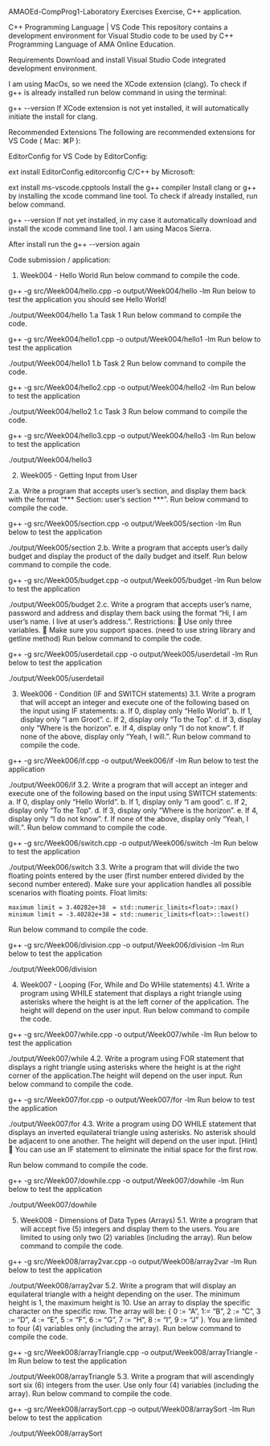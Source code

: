 AMAOEd-CompProg1-Laboratory Exercises
Exercise, C++ application.

C++ Programming Language | VS Code
This repository contains a development environment for Visual Studio code to be used by C++ Programming Language of AMA Online Education.

Requirements
Download and install Visual Studio Code integrated development environment.

I am using MacOs, so we need the XCode extension (clang). To check if g++ is already installed run below command in using the terminal:

  g++ --version
If XCode extension is not yet installed, it will automatically initiate the install for clang.

Recommended Extensions
The following are recommended extensions for VS Code ( Mac: ⌘P ):

EditorConfig for VS Code by EditorConfig:

 ext install EditorConfig.editorconfig
C/C++ by Microsoft:

 ext install ms-vscode.cpptools
Install the g++ compiler
Install clang or g++ by installing the xcode command line tool. To check if already installed, run below command.

  g++ --version
If not yet installed, in my case it automatically download and install the xcode command line tool. I am using Macos Sierra.

After install run the g++ --version again

Code submission / application:
1. Week004 - Hello World
Run below command to compile the code.

  g++ -g src/Week004/hello.cpp -o output/Week004/hello -lm
Run below to test the application you should see Hello World!

  ./output/Week004/hello
1.a Task 1
Run below command to compile the code.

  g++ -g src/Week004/hello1.cpp -o output/Week004/hello1 -lm
Run below to test the application

  ./output/Week004/hello1
1.b Task 2
Run below command to compile the code.

  g++ -g src/Week004/hello2.cpp -o output/Week004/hello2 -lm
Run below to test the application

  ./output/Week004/hello2
1.c Task 3
Run below command to compile the code.

  g++ -g src/Week004/hello3.cpp -o output/Week004/hello3 -lm
Run below to test the application

  ./output/Week004/hello3
  
  
2. Week005 - Getting Input from User

2.a. Write a program that accepts user’s section, and display them back with the format “*** Section: user’s section ***”.
Run below command to compile the code.

  g++ -g src/Week005/section.cpp -o output/Week005/section -lm
Run below to test the application

  ./output/Week005/section
2.b. Write a program that accepts user’s daily budget and display the product of the daily budget and itself.
Run below command to compile the code.

  g++ -g src/Week005/budget.cpp -o output/Week005/budget -lm
Run below to test the application

  ./output/Week005/budget
2.c. Write a program that accepts user’s name, password and address and display them back using the format “Hi, I am user’s name. I live at user’s address.”.
Restrictions:
	Use only three variables.
	Make sure you support spaces. (need to use string library and getline method)
Run below command to compile the code.

  g++ -g src/Week005/userdetail.cpp -o output/Week005/userdetail -lm
Run below to test the application

  ./output/Week005/userdetail
  
  3. Week006 - Condition (IF and SWITCH statements)
3.1. Write a program that will accept an integer and execute one of the following based on the input using IF statements:
a. If 0, display only “Hello World”.
b. If 1, display only “I am Groot”.
c. If 2, display only “To the Top”.
d. If 3, display only “Where is the horizon”.
e. If 4, display only “I do not know”.
f. If none of the above, display only “Yeah, I will.”.
Run below command to compile the code.

  g++ -g src/Week006/if.cpp -o output/Week006/if -lm
Run below to test the application

  ./output/Week006/if
3.2. Write a program that will accept an integer and execute one of the following based on the input using SWITCH statements:
a. If 0, display only “Hello World”.
b. If 1, display only “I am good”.
c. If 2, display only “To the Top”.
d. If 3, display only “Where is the horizon”.
e. If 4, display only “I do not know”.
f. If none of the above, display only “Yeah, I will.”.
Run below command to compile the code.

  g++ -g src/Week006/switch.cpp -o output/Week006/switch -lm
Run below to test the application

  ./output/Week006/switch
3.3. Write a program that will divide the two floating points entered by the user (first number entered divided by the second number entered). Make sure your application handles all possible scenarios with floating points.
Float limits:

    maximum limit = 3.40282e+38  = std::numeric_limits<float>::max()
    minimum limit = -3.40282e+38 = std::numeric_limits<float>::lowest()
Run below command to compile the code.

  g++ -g src/Week006/division.cpp -o output/Week006/division -lm
Run below to test the application

  ./output/Week006/division
  
  4. Week007 - Looping (For, While and Do WHile statements)
4.1. Write a program using WHILE statement that displays a right triangle using asterisks where the height is at the left corner of the application. The height will depend on the user input.
Run below command to compile the code.

  g++ -g src/Week007/while.cpp -o output/Week007/while -lm
Run below to test the application

  ./output/Week007/while
4.2. Write a program using FOR statement that displays a right triangle using asterisks where the height is at the right corner of the application.The height will depend on the user input.
Run below command to compile the code.

  g++ -g src/Week007/for.cpp -o output/Week007/for -lm
Run below to test the application

  ./output/Week007/for
4.3. Write a program using DO WHILE statement that displays an inverted equilateral triangle using asterisks. No asterisk should be adjacent to one another. The height will depend on the user input.
[Hint]  You can use an IF statement to eliminate the initial space for the first row.

Run below command to compile the code.

  g++ -g src/Week007/dowhile.cpp -o output/Week007/dowhile -lm
Run below to test the application

  ./output/Week007/dowhile
  
  5. Week008 - Dimensions of Data Types (Arrays)
5.1. Write a program that will accept five (5) integers and display them to the users. You are limited to using only two (2) variables (including the array).
Run below command to compile the code.

  g++ -g src/Week008/array2var.cpp -o output/Week008/array2var -lm
Run below to test the application

  ./output/Week008/array2var
5.2. Write a program that will display an equilateral triangle with a height depending on the user. The minimum height is 1, the maximum height is 10. Use an array to display the specific character on the specific row. The array will be: { 0 := “A”, 1:= “B”, 2 := “C”, 3 := “D”, 4 := “E”, 5 := “F”, 6 := “G”, 7 := “H”, 8 := “I”, 9 := “J” }. You are limited to four (4) variables only (including the array).
Run below command to compile the code.

  g++ -g src/Week008/arrayTriangle.cpp -o output/Week008/arrayTriangle -lm
Run below to test the application

  ./output/Week008/arrayTriangle
5.3. Write a program that will ascendingly sort six (6) integers from the user. Use only four (4) variables (including the array).
Run below command to compile the code.

  g++ -g src/Week008/arraySort.cpp -o output/Week008/arraySort -lm
Run below to test the application

  ./output/Week008/arraySort
